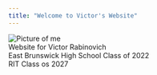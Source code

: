 ```yaml
---
title: "Welcome to Victor's Website"
---
```

![Picture of me](/github-pages-with-jekyll/docs/assets/images/me.png)  
Website for Victor Rabinovich  
East Brunswick High School Class of 2022  
RIT Class os 2027  

